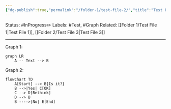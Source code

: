 ```yaml
---
{"dg-publish":true,"permalink":"/folder-1/test-file-2/","title":"Test File 2"}
---
```


Status: #InProgress✏️ 
Labels: #Test, #Graph
Related: [[Folder 1/Test File 1\|Test File 1]], [[Folder 2/Test File 3\|Test File 3]]

---

Graph 1:
```mermaid  
graph LR
	A -- Text --> B
```

Graph 2:
```mermaid
flowchart TD
    A[Start] --> B{Is it?}
    B -->|Yes| C[OK]
    C --> D[Rethink]
    D --> B
    B ---->|No| E[End]
```
